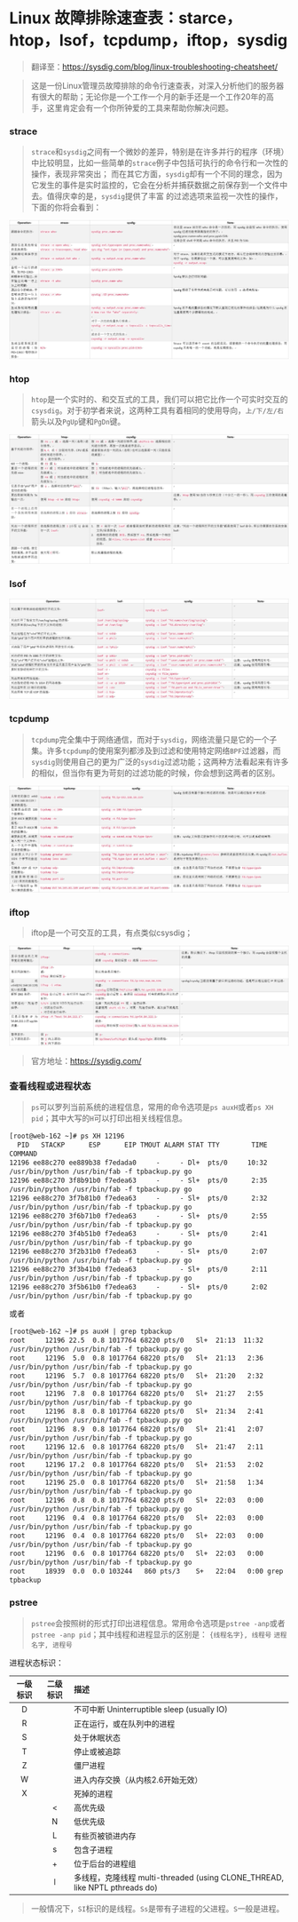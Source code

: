 # Linux 故障排除速查表：starce，htop，lsof，tcpdump，iftop，sysdig
> 翻译至：https://sysdig.com/blog/linux-troubleshooting-cheatsheet/

> 这是一份Linux管理员故障排除的命令行速查表，对深入分析他们的服务器有很大的帮助；无论你是一个工作一个月的新手还是一个工作20年的高手，这里肯定会有一个你所钟爱的工具来帮助你解决问题。

### strace
> `strace`和`sysdig`之间有一个微妙的差异，特别是在许多并行的程序（环境）中比较明显，比如一些简单的`strace`例子中包括可执行的命令行和一次性的操作，表现非常突出；
而在其它方面，`sysdig`却有一个不同的理念，因为它发生的事件是实时监控的，它会在分析并捕获数据之前保存到一个文件中去。值得庆幸的是，`sysdig`提供了丰富
的过滤选项来监视一次性的操作，下面的你将会看到：

![](picture/1.png)

### htop
> `htop`是一个实时的、和交互式的工具，我们可以把它比作一个可实时交互的`csysdig`。对于初学者来说，这两种工具有着相同的使用导向，`上/下/左/右`箭头以及`PgUp`键和`PgDn`键。

![](picture/2.png)

### lsof

![](picture/3.png)

### tcpdump
> `tcpdump`完全集中于网络通信，而对于`sysdig`，网络流量只是它的一个子集。许多`tcpdump`的使用案列都涉及到过滤和使用特定网络`BPF`过滤器，而`sysdig`则使用自己的更为广泛的`sysdig`过滤功能；这两种方法看起来有许多的相似，但当你有更为苛刻的过滤功能的时候，你会想到这两者的区别。

![](picture/4.png)

### iftop
> iftop是一个可交互的工具，有点类似csysdig；

![](picture/5.png)

> 官方地址：https://sysdig.com/

### 查看线程或进程状态

> `ps`可以罗列当前系统的进程信息，常用的命令选项是`ps auxH`或者`ps XH pid`；其中大写的`H`可以打印出相关线程信息。

```shell
[root@web-162 ~]# ps XH 12196
  PID   STACKP      ESP      EIP TMOUT ALARM STAT TTY        TIME COMMAND
12196 ee88c270 ee889b38 f7edada0     -     - Dl+  pts/0     10:32 /usr/bin/python /usr/bin/fab -f tpbackup.py go
12196 ee88c270 3f8b91b0 f7edea63     -     - Sl+  pts/0      2:35 /usr/bin/python /usr/bin/fab -f tpbackup.py go
12196 ee88c270 3f7b81b0 f7edea63     -     - Sl+  pts/0      2:32 /usr/bin/python /usr/bin/fab -f tpbackup.py go
12196 ee88c270 3f6b71b0 f7edea63     -     - Sl+  pts/0      2:55 /usr/bin/python /usr/bin/fab -f tpbackup.py go
12196 ee88c270 3f4b51b0 f7edea63     -     - Sl+  pts/0      2:41 /usr/bin/python /usr/bin/fab -f tpbackup.py go
12196 ee88c270 3f2b31b0 f7edea63     -     - Sl+  pts/0      2:07 /usr/bin/python /usr/bin/fab -f tpbackup.py go
12196 ee88c270 3f3b41b0 f7edea63     -     - Sl+  pts/0      2:11 /usr/bin/python /usr/bin/fab -f tpbackup.py go
12196 ee88c270 3f5b61b0 f7edea63     -     - Sl+  pts/0      2:02 /usr/bin/python /usr/bin/fab -f tpbackup.py go
```

或者

```shell
[root@web-162 ~]# ps auxH | grep tpbackup
root     12196 22.5  0.8 1017764 68220 pts/0   Sl+  21:13  11:32 /usr/bin/python /usr/bin/fab -f tpbackup.py go
root     12196  5.0  0.8 1017764 68220 pts/0   Sl+  21:13   2:36 /usr/bin/python /usr/bin/fab -f tpbackup.py go
root     12196  5.7  0.8 1017764 68220 pts/0   Sl+  21:20   2:32 /usr/bin/python /usr/bin/fab -f tpbackup.py go
root     12196  7.8  0.8 1017764 68220 pts/0   Sl+  21:27   2:55 /usr/bin/python /usr/bin/fab -f tpbackup.py go
root     12196  8.8  0.8 1017764 68220 pts/0   Sl+  21:34   2:41 /usr/bin/python /usr/bin/fab -f tpbackup.py go
root     12196  8.9  0.8 1017764 68220 pts/0   Sl+  21:41   2:07 /usr/bin/python /usr/bin/fab -f tpbackup.py go
root     12196 12.6  0.8 1017764 68220 pts/0   Sl+  21:47   2:11 /usr/bin/python /usr/bin/fab -f tpbackup.py go
root     12196 17.2  0.8 1017764 68220 pts/0   Sl+  21:53   2:02 /usr/bin/python /usr/bin/fab -f tpbackup.py go
root     12196 25.0  0.8 1017764 68220 pts/0   Sl+  21:58   1:34 /usr/bin/python /usr/bin/fab -f tpbackup.py go
root     12196  0.8  0.8 1017764 68220 pts/0   Sl+  22:03   0:00 /usr/bin/python /usr/bin/fab -f tpbackup.py go
root     12196  0.4  0.8 1017764 68220 pts/0   Sl+  22:03   0:00 /usr/bin/python /usr/bin/fab -f tpbackup.py go
root     12196  0.4  0.8 1017764 68220 pts/0   Sl+  22:03   0:00 /usr/bin/python /usr/bin/fab -f tpbackup.py go
root     12196  0.6  0.8 1017764 68220 pts/0   Sl+  22:03   0:00 /usr/bin/python /usr/bin/fab -f tpbackup.py go
root     18939  0.0  0.0 103244   860 pts/3    S+   22:04   0:00 grep tpbackup
```

### pstree

> `pstree`会按照树的形式打印出进程信息。常用命令选项是`pstree -anp`或者`pstree -anp pid`；其中线程和进程显示的区别是：
`{线程名字}, 线程号`
`进程名字, 进程号`

进程状态标识：

| 一级标识  | 二级标识|  描述 |    
| :--------:| :-----: | :----|
| D         |         |   不可中断 Uninterruptible sleep (usually IO)   |    
| R         |         |   正在运行，或在队列中的进程   |  
| S         |         |  	处于休眠状态  |
| T         |         |  	停止或被追踪  |  
| Z         |         |  	僵尸进程      |  
| W         |         |  	进入内存交换（从内核2.6开始无效）    |  
| X         |         |  	死掉的进程    |  
|           | <       |  	高优先级      |  
|           | N       |  	低优先级      |  
|           | L       |  	有些页被锁进内存  |  
|           | s       |  	包含子进程    |  
|           | +       |  	位于后台的进程组  |  
|           | l       |  	多线程，克隆线程 multi-threaded (using CLONE_THREAD, like NPTL pthreads do)  |  

> 一般情况下，`SI`标识的是线程。`Ss`是带有子进程的父进程。`S`一般是进程。
